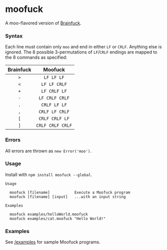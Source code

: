 # moofuck

A moo-flavored version of [Brainfuck](https://en.wikipedia.org/wiki/Brainfuck).

### Syntax

Each line must contain only `moo` and end in either `LF` or `CRLF`. Anything else is ignored. The 8 possible 3-permutations of `LF`/`CRLF` endings are mapped to the 8 commands as specified:

 Brainfuck |     Moofuck
:---------:|:----------------:
 `>`       | `LF LF LF`
 `<`       | `LF LF CRLF`
 `+`       | `LF CRLF LF`
 `-`       | `LF CRLF CRLF`
 `.`       | `CRLF LF LF`
 `,`       | `CRLF LF CRLF`
 `[`       | `CRLF CRLF LF`
 `]`       | `CRLF CRLF CRLF`

### Errors

All errors are thrown as `new Error('moo')`.

### Usage

Install with `npm install moofuck --global`.

```
Usage

  moofuck [filename]           Execute a Moofuck program
  moofuck [filename] [input]   ...with an input string

Examples

  moofuck examples/helloWorld.moofuck
  moofuck examples/cat.moofuck "Hello World!"
```

### Examples

See [/examples](examples/) for sample Moofuck programs.
